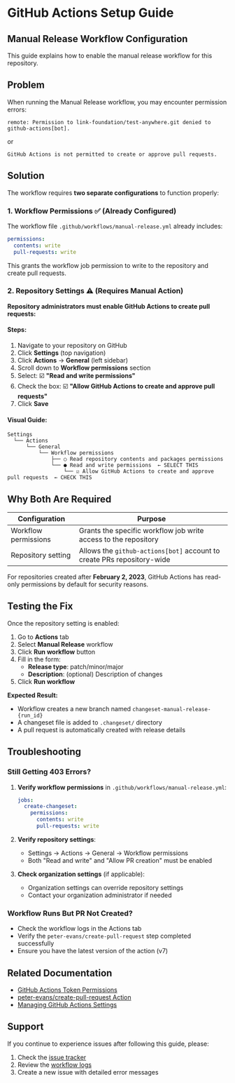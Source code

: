 # GitHub Actions Setup Guide

## Manual Release Workflow Configuration

This guide explains how to enable the manual release workflow for this repository.

## Problem

When running the Manual Release workflow, you may encounter permission errors:

```
remote: Permission to link-foundation/test-anywhere.git denied to github-actions[bot].
```

or

```
GitHub Actions is not permitted to create or approve pull requests.
```

## Solution

The workflow requires **two separate configurations** to function properly:

### 1. Workflow Permissions ✅ (Already Configured)

The workflow file `.github/workflows/manual-release.yml` already includes:

```yaml
permissions:
  contents: write
  pull-requests: write
```

This grants the workflow job permission to write to the repository and create pull requests.

### 2. Repository Settings ⚠️ (Requires Manual Action)

**Repository administrators must enable GitHub Actions to create pull requests:**

#### Steps:
1. Navigate to your repository on GitHub
2. Click **Settings** (top navigation)
3. Click **Actions** → **General** (left sidebar)
4. Scroll down to **Workflow permissions** section
5. Select: ☑️ **"Read and write permissions"**
6. Check the box: ☑️ **"Allow GitHub Actions to create and approve pull requests"**
7. Click **Save**

#### Visual Guide:
```
Settings
  └── Actions
      └── General
          └── Workflow permissions
              ├── ○ Read repository contents and packages permissions
              └── ● Read and write permissions  ← SELECT THIS
                  └── ☑️ Allow GitHub Actions to create and approve pull requests  ← CHECK THIS
```

## Why Both Are Required

| Configuration | Purpose |
|---------------|---------|
| Workflow permissions | Grants the specific workflow job write access to the repository |
| Repository setting | Allows the `github-actions[bot]` account to create PRs repository-wide |

For repositories created after **February 2, 2023**, GitHub Actions has read-only permissions by default for security reasons.

## Testing the Fix

Once the repository setting is enabled:

1. Go to **Actions** tab
2. Select **Manual Release** workflow
3. Click **Run workflow** button
4. Fill in the form:
   - **Release type**: patch/minor/major
   - **Description**: (optional) Description of changes
5. Click **Run workflow**

**Expected Result:**
- Workflow creates a new branch named `changeset-manual-release-{run_id}`
- A changeset file is added to `.changeset/` directory
- A pull request is automatically created with release details

## Troubleshooting

### Still Getting 403 Errors?

1. **Verify workflow permissions** in `.github/workflows/manual-release.yml`:
   ```yaml
   jobs:
     create-changeset:
       permissions:
         contents: write
         pull-requests: write
   ```

2. **Verify repository settings**:
   - Settings → Actions → General → Workflow permissions
   - Both "Read and write" and "Allow PR creation" must be enabled

3. **Check organization settings** (if applicable):
   - Organization settings can override repository settings
   - Contact your organization administrator if needed

### Workflow Runs But PR Not Created?

- Check the workflow logs in the Actions tab
- Verify the `peter-evans/create-pull-request` step completed successfully
- Ensure you have the latest version of the action (v7)

## Related Documentation

- [GitHub Actions Token Permissions](https://docs.github.com/en/actions/security-guides/automatic-token-authentication#permissions-for-the-github_token)
- [peter-evans/create-pull-request Action](https://github.com/peter-evans/create-pull-request)
- [Managing GitHub Actions Settings](https://docs.github.com/en/repositories/managing-your-repositorys-settings-and-features/enabling-features-for-your-repository/managing-github-actions-settings-for-a-repository)

## Support

If you continue to experience issues after following this guide, please:
1. Check the [issue tracker](../../issues)
2. Review the [workflow logs](../../actions)
3. Create a new issue with detailed error messages
